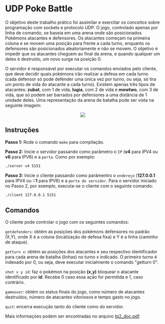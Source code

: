 # UDP Poke Battle
O objetivo deste trabalho prático foi assimilar e exercitar os conceitos sobre programação com sockets e protocolo UDP. O jogo, controlado apenas por linha de comando, se baseia em uma arena onde são posicionados Pokémons atacantes e defensores. Os atacantes começam na primeira coluna e se movem uma posição para frente a cada turno, enquanto os defensores são posicionados aleatoriamente e não se movem. O objetivo é impedir que os atacantes cheguem ao final da arena, e quando qualquer um deles é destruído, um novo surge na posição 0.

O servidor é responsável por executar os comandos enviados pelo cliente, que deve decidir quais pokémons irão realizar a defesa em cada turno (cada defensor só pode defender uma única vez por turno, ou seja, só tira um ponto de vida do atacante a cada turno). Existem apenas três tipos de atacantes: **zubat**, com 1 de vida, **lugia**, com 2 de vida e **mewtwo**, com 3 de vida, que só podem ser barrados por defensores a uma distância de 1 unidade deles. Uma representação da arena de batalha pode ser vista na seguinte imagem:

<p align="center">
  <img src= "https://user-images.githubusercontent.com/42253628/159811416-927cbbfa-5d37-47d6-8812-e91ec139c42e.png" />
</p>

## Instruções

**Passo 1:** Rode o comando `make` para compilação.

**Passo 2:** Inicie o servidor passando como parâmetro o `IP` (**v4** para IPV4 ou **v6** para IPV6) e a `porta`. Como por exemplo:

```bash
./server v4 5151
```

**Passo 3:** Inicie o cliente passando como parâmentro o `endereço` (**127.0.0.1** para IPV4 ou **::1** para IPV6) e a `porta do servidor`. Para o servidor iniciado no Passo 2, por exemplo, executa-se o cliente com o seguinte comando:

```bash
./client 127.0.0.1 5151
```

## Comandos

O cliente pode controlar o jogo com os seguintes comandos:

`getdefenders`: obtém as posições dos pokémons defensores no padrão (X,Y), onde X é a coluna (localização de defesa fixa) e Y é a linha (caminho de ataque).

`getturn x`: obtém as posições dos atacantes e seu respectivo identificador para cada arena de batalha (linhas) no turno x indicado. O primeiro turno é indexado por 0, ou seja, deve executar inicialmente o comando "getturn 0".

`shot x y id`: faz o pokémon na posição **(x,y)** bloquear o atacante identificado por **id**. Recebe 0 caso essa ação for permitida e 1, caso contrário.

`gameover`: obtém os status finais do jogo, como número de atacantes destruídos, número de atacantes vitoriosos e tempo gasto no jogo.

`quit`: encerra execução tanto do cliente como do servidor.

Mais informações podem ser encontradas no arquivo [tp2_doc.pdf](https://github.com/jacksonns/UDP_Poke_Battle/blob/main/tp2_doc.pdf).

